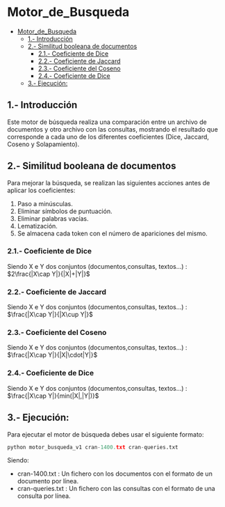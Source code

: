 # Motor_de_Busqueda

- [Motor_de_Busqueda](#motordebusqueda)
    - [1.- Introducción](#1--introducci%C3%B3n)
    - [2.- Similitud booleana de documentos](#2--similitud-booleana-de-documentos)
        - [2.1.- Coeficiente de Dice](#21--coeficiente-de-dice)
        - [2.2.- Coeficiente de Jaccard](#22--coeficiente-de-jaccard)
        - [2.3.- Coeficiente del Coseno](#23--coeficiente-del-coseno)
        - [2.4.- Coeficiente de Dice](#24--coeficiente-de-dice)
    - [3.- Ejecución:](#3--ejecuci%C3%B3n)

## 1.- Introducción

Este motor de búsqueda realiza una comparación entre un archivo de documentos
y otro archivo con las consultas, mostrando el resultado que corresponde a cada uno de los diferentes coeficientes (Dice, Jaccard, Coseno y Solapamiento).


## 2.- Similitud booleana de documentos
Para mejorar la búsqueda, se realizan las siguientes acciones antes de aplicar los coeficientes:

1. Paso a minúsculas.
2. Eliminar símbolos de puntuación.
3. Eliminar palabras vacías.
4. Lematización.
5. Se almacena cada token con el número de apariciones del mismo.

### 2.1.- Coeficiente de Dice
Siendo X e Y dos conjuntos (documentos,consultas, textos...) : $2\frac{|X\cap Y|}{|X|+|Y|}$

### 2.2.- Coeficiente de Jaccard
Siendo X e Y dos conjuntos (documentos,consultas, textos...) : $\frac{|X\cap Y|}{|X\cup Y|}$

### 2.3.- Coeficiente del Coseno
Siendo X e Y dos conjuntos (documentos,consultas, textos...) : $\frac{|X\cap Y|}{|X|\cdot|Y|}$

### 2.4.- Coeficiente de Dice
Siendo X e Y dos conjuntos (documentos,consultas, textos...) : $\frac{|X\cap Y|}{min(|X|,|Y|)}$

## 3.- Ejecución:

Para ejecutar el motor de búsqueda debes usar el siguiente formato:

```python
python motor_busqueda_v1 cran-1400.txt cran-queries.txt
```

Siendo:

* cran-1400.txt : Un fichero con los documentos con el formato de un documento por línea.
* cran-queries.txt : Un fichero con las consultas con el formato de una consulta por línea.